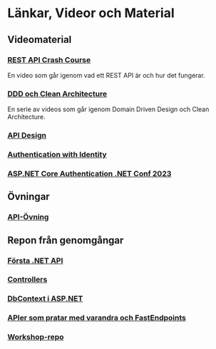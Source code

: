 # Länkar, Videor och Material

## Videomaterial

### [REST API Crash Course](https://www.youtube.com/watch?v=SLwpqD8n3d0)

En video som går igenom vad ett REST API är och hur det fungerar.

### [DDD och Clean Architecture](https://youtube.com/playlist?list=PLYpjLpq5ZDGstQ5afRz-34o_0dexr1RGa&si=mTR2edTMsRzOBwJ4)

En serie av videos som går igenom Domain Driven Design och Clean Architecture.

### [API Design](https://www.youtube.com/watch?v=5Ojy7U0gWfY)

### [Authentication with Identity](https://youtu.be/8J3nuUegtL4?si=L_OtTMVPwXEXzXSx)

### [ASP.NET Core Authentication .NET Conf 2023](https://youtu.be/c__Sf9j_Q2Y?si=bCTodtNlBiukshIS)

## Övningar

### [API-Övning](api-övningar.md)

## Repon från genomgångar

### [Första .NET API](https://github.com/niklas-hjelm/ASP.NETLiveDemo)

### [Controllers](https://github.com/niklas-hjelm/LIveDemoControllers)

### [DbContext i ASP.NET](https://github.com/niklas-hjelm/LiveDemoNetApi/)

### [APIer som pratar med varandra och FastEndpoints](https://github.com/niklas-hjelm/LIveDemoApiCommunication)

### [Workshop-repo](https://github.com/niklas-hjelm/DjurApiLiveDemo)